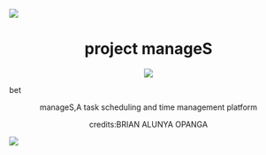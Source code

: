 <a><img src='https://i.imgur.com/LyHic3i.gif'/></a>
<h1 align="center">project manageS</h1>
<p align="center">
  <a href="https://github.com/DenverCoder1/readme-typing-svg"><img src="https://readme-typing-svg.herokuapp.com?font=Time+New+Roman&color=cyan&size=25&center=true&vCenter=true&width=600&height=100&lines=YOUR+PERSONAL+TIME+MANAGER..."></a>
</p>
<a  align="center" >bet</a>


<p align="center">manageS,A task scheduling and time management platform</p>
<p align="center">credits:BRIAN ALUNYA OPANGA</p>
<a><img src='https://i.imgur.com/LyHic3i.gif'/></a>
